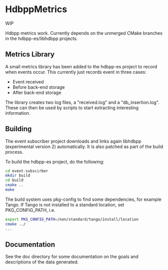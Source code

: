 # HdbppMetrics

WIP

Hdbpp metrics work. Currently depends on  the unmerged CMake branches in the hdbpp-es/libhdbpp projects.

## Metrics Library

A small metrics library has been added to the hdbpp-es project to record when events occur. This currently just records event in three cases:

* Event received
* Before back-end storage
* After back-end storage

The library creates two log files, a "received.log" and a "db_insertion.log". These can then be used by scripts to start extracting interesting information.

## Building

The event subscriber project downloads and links again libhdbpp (experimental version 2) automatically. It is also patched as part of the build process.

To build the hdbpp-es project, do the following:

```bash
cd event-subscirber
mkdir build
cd build
cmake ..
make
```

The build system uses pkg-config to find some dependencies, for example Tango. If Tango is not installed to a standard location, set PKG_CONFIG_PATH, i.e.

```bash
export PKG_CONFIG_PATH=/non/standard/tango/install/location
cmake ../
...
```

## Documentation

See the doc directory for some documentation on the goals and descriptions of the data generated.
